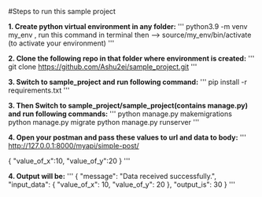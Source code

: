 #Steps to run this sample project

**1. Create python virtual environment in any folder:**
'''
python3.9 -m venv my_env , run this command in terminal
then --> source/my_env/bin/activate (to activate your environment)
'''

**2. Clone the following repo in that folder where environment is created:**
'''
git clone https://github.com/Ashu2ei/sample_project.git
'''

**3. Switch to sample_project and run following command:**
'''
pip install -r requirements.txt
'''

**3. Then Switch to sample_project/sample_project(contains manage.py) and run following commands:**
'''
python manage.py makemigrations
python manage.py migrate
python manage.py runserver
'''

**4. Open your postman and pass these values to url and data to body:**
'''
http://127.0.0.1:8000/myapi/simple-post/

{
    "value_of_x":10,
    "value_of_y":20 
}
'''

**4. Output will be:**
'''
{
    "message": "Data received successfully.",
    "input_data": {
        "value_of_x": 10,
        "value_of_y": 20
    },
    "output_is": 30
}
'''